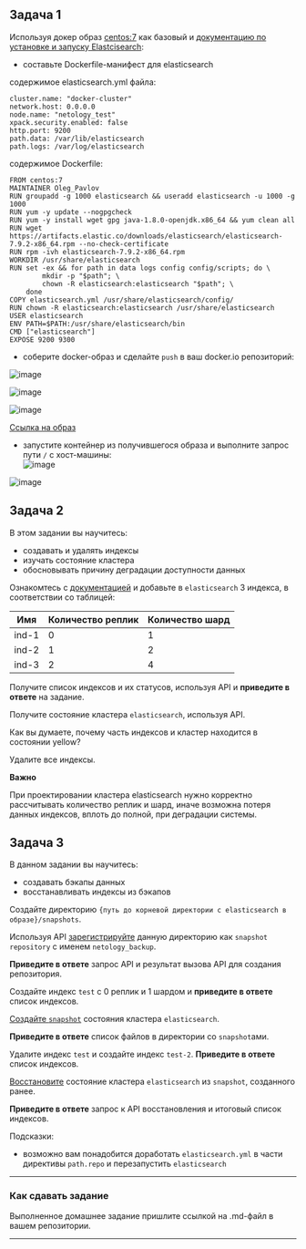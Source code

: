 ## Задача 1

Используя докер образ [centos:7](https://hub.docker.com/_/centos) как базовый и 
[документацию по установке и запуску Elastcisearch](https://www.elastic.co/guide/en/elasticsearch/reference/current/targz.html):  

- составьте Dockerfile-манифест для elasticsearch

содержимое elasticsearch.yml файла:  
```
cluster.name: "docker-cluster"
network.host: 0.0.0.0
node.name: "netology_test"
xpack.security.enabled: false
http.port: 9200
path.data: /var/lib/elasticsearch
path.logs: /var/log/elasticsearch
```
содержимое Dockerfile:  
```
FROM centos:7
MAINTAINER Oleg_Pavlov
RUN groupadd -g 1000 elasticsearch && useradd elasticsearch -u 1000 -g 1000
RUN yum -y update --nogpgcheck
RUN yum -y install wget gpg java-1.8.0-openjdk.x86_64 && yum clean all
RUN wget https://artifacts.elastic.co/downloads/elasticsearch/elasticsearch-7.9.2-x86_64.rpm --no-check-certificate
RUN rpm -ivh elasticsearch-7.9.2-x86_64.rpm
WORKDIR /usr/share/elasticsearch
RUN set -ex && for path in data logs config config/scripts; do \
        mkdir -p "$path"; \
        chown -R elasticsearch:elasticsearch "$path"; \
    done
COPY elasticsearch.yml /usr/share/elasticsearch/config/
RUN chown -R elasticsearch:elasticsearch /usr/share/elasticsearch
USER elasticsearch
ENV PATH=$PATH:/usr/share/elasticsearch/bin
CMD ["elasticsearch"]
EXPOSE 9200 9300
```
- соберите docker-образ и сделайте `push` в ваш docker.io репозиторий:  

![image](https://user-images.githubusercontent.com/22905019/160661306-fbb2004c-8094-492a-b85d-8b99dabed964.png)

![image](https://user-images.githubusercontent.com/22905019/160661443-8d6da3e4-953e-4039-92d6-7163750d4a0d.png)

![image](https://user-images.githubusercontent.com/22905019/160658872-7dd7869c-f770-4d6a-b9c4-6d4aa87e54d5.png)

[Ссылка на образ](https://hub.docker.com/repository/docker/pavlovob/netology_elastic65)

- запустите контейнер из получившегося образа и выполните запрос пути `/` c хост-машины:  
![image](https://user-images.githubusercontent.com/22905019/160659686-f5c08db5-ad8f-4eb9-9996-8cabeb07d6d0.png)  

![image](https://user-images.githubusercontent.com/22905019/160660496-466a6bd9-4e60-455d-9868-49e037a98b37.png)  

## Задача 2

В этом задании вы научитесь:
- создавать и удалять индексы
- изучать состояние кластера
- обосновывать причину деградации доступности данных

Ознакомтесь с [документацией](https://www.elastic.co/guide/en/elasticsearch/reference/current/indices-create-index.html) 
и добавьте в `elasticsearch` 3 индекса, в соответствии со таблицей:

| Имя | Количество реплик | Количество шард |
|-----|-------------------|-----------------|
| ind-1| 0 | 1 |
| ind-2 | 1 | 2 |
| ind-3 | 2 | 4 |

Получите список индексов и их статусов, используя API и **приведите в ответе** на задание.

Получите состояние кластера `elasticsearch`, используя API.

Как вы думаете, почему часть индексов и кластер находится в состоянии yellow?

Удалите все индексы.

**Важно**

При проектировании кластера elasticsearch нужно корректно рассчитывать количество реплик и шард,
иначе возможна потеря данных индексов, вплоть до полной, при деградации системы.

## Задача 3

В данном задании вы научитесь:
- создавать бэкапы данных
- восстанавливать индексы из бэкапов

Создайте директорию `{путь до корневой директории с elasticsearch в образе}/snapshots`.

Используя API [зарегистрируйте](https://www.elastic.co/guide/en/elasticsearch/reference/current/snapshots-register-repository.html#snapshots-register-repository) 
данную директорию как `snapshot repository` c именем `netology_backup`.

**Приведите в ответе** запрос API и результат вызова API для создания репозитория.

Создайте индекс `test` с 0 реплик и 1 шардом и **приведите в ответе** список индексов.

[Создайте `snapshot`](https://www.elastic.co/guide/en/elasticsearch/reference/current/snapshots-take-snapshot.html) 
состояния кластера `elasticsearch`.

**Приведите в ответе** список файлов в директории со `snapshot`ами.

Удалите индекс `test` и создайте индекс `test-2`. **Приведите в ответе** список индексов.

[Восстановите](https://www.elastic.co/guide/en/elasticsearch/reference/current/snapshots-restore-snapshot.html) состояние
кластера `elasticsearch` из `snapshot`, созданного ранее. 

**Приведите в ответе** запрос к API восстановления и итоговый список индексов.

Подсказки:
- возможно вам понадобится доработать `elasticsearch.yml` в части директивы `path.repo` и перезапустить `elasticsearch`

---

### Как cдавать задание

Выполненное домашнее задание пришлите ссылкой на .md-файл в вашем репозитории.

---
